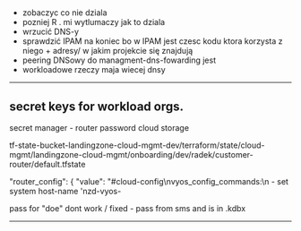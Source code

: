 # 

- zobaczyc co nie dziala
- pozniej  R . mi wytlumaczy jak to dziala
- wrzucić DNS-y
- sprawdzić IPAM na koniec bo w IPAM jest czesc kodu ktora korzysta z niego + adresy/ w jakim projekcie się znajdują
- peering DNSowy do managment-dns-fowarding jest
- workloadowe rzeczy maja wiecej dnsy


***
## secret keys for workload orgs.


secret manager - router password
cloud storage

tf-state-bucket-landingzone-cloud-mgmt-dev/terraform/state/cloud-mgmt/landingzone-cloud-mgmt/onboarding/dev/radek/customer-router/default.tfstate

 "router_config": {
      "value": "#cloud-config\nvyos_config_commands:\n  - set system host-name 'nzd-vyos-


pass for "doe" dont work / fixed - pass from sms and is in .kdbx

***
